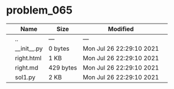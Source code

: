 # problem_065

<table><thead><tr class="header"><th></th><th>Name</th><th>Size</th><th>Modified</th><th></th></tr></thead><tbody><tr class="odd"><td></td><td><span class="goup">..</span></td><td>—</td><td>—</td><td></td></tr><tr class="even"><td></td><td><span class="name">__init__.py</span></td><td>0 bytes</td><td>Mon Jul 26 22:29:10 2021</td><td></td></tr><tr class="odd"><td></td><td><span class="name">right.html</span></td><td>1 KB</td><td>Mon Jul 26 22:29:10 2021</td><td></td></tr><tr class="even"><td></td><td><span class="name">right.md</span></td><td>429 bytes</td><td>Mon Jul 26 22:29:10 2021</td><td></td></tr><tr class="odd"><td></td><td><span class="name">sol1.py</span></td><td>2 KB</td><td>Mon Jul 26 22:29:10 2021</td><td></td></tr></tbody></table>
